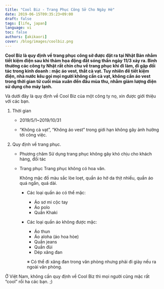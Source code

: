 ```yaml
---
title: "Cool Biz - Trang Phục Công Sở Cho Ngày Hè"
date: 2019-06-15T09:35:23+09:00
draft: false
tags: [life, japan]
language: vi
toc: false
authors: [akikaori]
cover: /blog/images/coolbiz.png
---
```


**Cool Biz là quy định về trang phục công sở được đặt ra tại Nhật Bản nhằm tiết kiệm điện sau khi thảm họa động đất sóng thần ngày 11/3 xảy ra. Bình thường các công ty Nhật rất chỉn chu về trang phục khi đi làm, đi gặp đối tác trong kinh doanh : mặc áo vest, thắt cà vạt. Tuy nhiên để tiết kiệm điện, nhà nước kêu gọi mọi người không cần cà vạt, không cần áo vest trong thời gian từ cuối mùa xuân đến đầu mùa thu, nhằm giảm lượng điện sử dụng cho máy lạnh.**

Và dưới đây là quy định về Cool Biz của một công ty nọ, xin được giới thiệu với các bạn.

1. Thời gian
    
    - 2019/5/1~2019/10/31

    - “Không cà vạt”, “Không áo vest” trong giới hạn không gây ảnh hưởng tới công việc.

2. Quy định về trang phục.

    - Phương châm
        Sử dụng trang phục không gây khó chịu cho khách hàng, đối tác
    - ️Trang phục
        Trang phục không có hoa văn. 

        Không mặc đồ màu sắc lòe loẹt, quần áo hở da thịt nhiều, quần áo quá ngắn, quá dài.

        - Các loại quần áo có thể mặc:
            * Áo sơ mi cộc tay
            * Áo polo
            * Quần Khaki

        - Các loại quần áo không được mặc: 
            * Áo thun
            * Áo aloha (áo hoa hòe)
            * Quần jeans
            * Quần đùi
            * Dép xăng đan
            
            ※ Có thể đi xăng đan trong văn phòng nhưng phải đi giày nếu ra ngoài văn phòng.

Ở Việt Nam, không cần quy định về Cool Biz thì mọi người cũng mặc rất “cool” rồi ha các bạn. ;)
